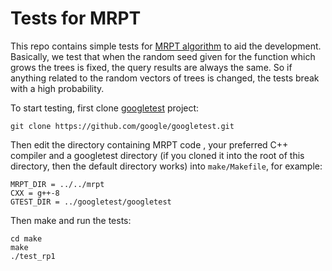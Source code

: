 # Tests for MRPT

This repo contains simple tests for [MRPT algorithm](https://github.com/teemupitkanen/mrpt) to aid the development. Basically, we test that when the random seed given for the function which grows the trees is fixed, the query results are always the same. So if anything related to the random vectors of trees is changed, the tests break with a high probability.

To start testing, first clone [googletest](https://github.com/google/googletest.git) project:
```
git clone https://github.com/google/googletest.git
```
Then edit the directory containing MRPT code , your preferred C++ compiler and a googletest directory (if you cloned it into the root of this directory, then the default directory works) into `make/Makefile`, for example:
```
MRPT_DIR = ../../mrpt
CXX = g++-8
GTEST_DIR = ../googletest/googletest
```

Then make and run the tests:
```
cd make
make
./test_rp1
```
